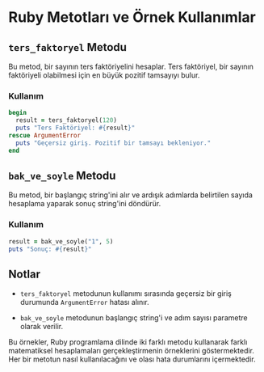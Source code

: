 # Ruby Metotları ve Örnek Kullanımlar

## `ters_faktoryel` Metodu

Bu metod, bir sayının ters faktöriyelini hesaplar. Ters faktöriyel, bir sayının faktöriyeli olabilmesi için en büyük pozitif tamsayıyı bulur.

### Kullanım

```ruby
begin
  result = ters_faktoryel(120)
  puts "Ters Faktöriyel: #{result}"
rescue ArgumentError
  puts "Geçersiz giriş. Pozitif bir tamsayı bekleniyor."
end
```

## `bak_ve_soyle` Metodu

Bu metod, bir başlangıç string'ini alır ve ardışık adımlarda belirtilen sayıda hesaplama yaparak sonuç string'ini döndürür.

### Kullanım

```ruby
result = bak_ve_soyle("1", 5)
puts "Sonuç: #{result}"
```

## Notlar

- `ters_faktoryel` metodunun kullanımı sırasında geçersiz bir giriş durumunda `ArgumentError` hatası alınır.

- `bak_ve_soyle` metodunun başlangıç string'i ve adım sayısı parametre olarak verilir.

Bu örnekler, Ruby programlama dilinde iki farklı metodu kullanarak farklı matematiksel hesaplamaları gerçekleştirmenin örneklerini göstermektedir. Her bir metotun nasıl kullanılacağını ve olası hata durumlarını içermektedir.
